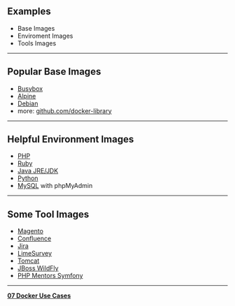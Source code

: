 ## Examples

- Base Images
- Enviroment Images
- Tools Images

---

## Popular Base Images

- [Busybox](https://hub.docker.com/_/busybox)
- [Alpine](https://hub.docker.com/_/alpine)
- [Debian](https://hub.docker.com/_/debian)
- more: [github.com/docker-library](https://github.com/docker-library)

---

## Helpful Environment Images

- [PHP](https://hub.docker.com/_/php)
- [Ruby](https://hub.docker.com/_/ruby)
- [Java JRE/JDK](https://hub.docker.com/_/java)
- [Python](https://hub.docker.com/_/python)
- [MySQL](https://hub.docker.com/_/mysql) with phpMyAdmin

---

## Some Tool Images

- [Magento](https://hub.docker.com/r/goellnerit/magento-docker)
- [Confluence](https://hub.docker.com/r/goellnerit/confluence-docker)
- [Jira](https://hub.docker.com/r/goellnerit/jira-docker)
- [LimeSurvey](https://hub.docker.com/r/crramirez/limesurvey)
- [Tomcat](https://hub.docker.com/_/tomcat)
- [JBoss WildFly](https://hub.docker.com/r/jboss/wildfly)
- [PHP Mentors Symfony](https://hub.docker.com/r/phpmentors/symfony-app)

---

[__07 Docker Use Cases__](http://localhost:1948/07_docker_use_cases.md#/)

